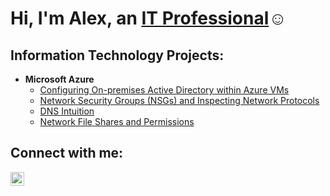 <h1>Hi, I'm Alex, an <a href="https://www.linkedin.com/in/alex-schwartz4/">IT Professional</a>☺</h1>

<h2> Information Technology Projects:</h2>

- <b>Microsoft Azure</b>
  - [Configuring On-premises Active Directory within Azure VMs](https://github.com/alexschwartz4/configure-ad)
  - [Network Security Groups (NSGs) and Inspecting Network Protocols](https://github.com/alexschwartz4/azure-network-protocols)
  - [DNS Intuition](https://github.com/alexschwartz4/azure-DNS)
  - [Network File Shares and Permissions](https://github.com/alexschwartz4/Network-File-Shares-and-Permissions)
<h2>Connect with me:</h2>

[<img align="left" alt="Alex | LinkedIn" width="22px" src="https://cdn.jsdelivr.net/npm/simple-icons@v3/icons/linkedin.svg" />][linkedin]



[linkedin]: www.linkedin.com/in/alex-schwartz4 
